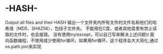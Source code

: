 # -HASH-
Output all files and their HASH
输出一个文件夹内所有文件的文件名和他们的哈希值（MD5、SHA256），包括子文件夹。
不能用在C盘，或者其他盘里有禁止读取的文件时，也会报错。
没有使用try/except，可以自己写来解决上述问题\t
面向函数编程，不使用或少使用for循环。如果用for循环，这个程序会大大简化,通过os.path.join来实现
